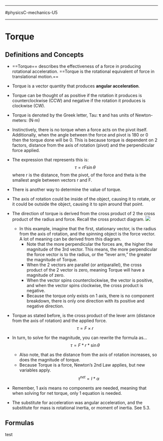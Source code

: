 ____________________________
#physicsC-mechanics-U5
_________________________
# Torque
## Definitions and Concepts
- ==Torque== describes the effectiveness of a force in producing rotational acceleration. ==Torque is the rotational equivalent of force in translational motion.==
- Torque is a vector quantity that produces **angular acceleration**.
- Torque can be thought of as positive if the rotation it produces is counterclockwise (CCW) and negative if the rotation it produces is clockwise (CW).
- Torque is denoted by the Greek letter, Tau: **τ** and has units of Newton-meters: (N·m)
- Instinctively, there is no torque when a force acts on the pivot itself. Additionally, when the angle between the force and pivot is 180 or 0 then the torque done will be 0. This is because torque is dependent on 2 factors, distance from the axis of rotation (pivot) and the perpendicular force applied.
- The expression that represents this is: $$\tau = rF \sin \theta$$ where r is the distance, from the pivot, of the force and theta is the smallest angle between vectors r and F. 
- There is another way to determine the value of torque.




- The axis of rotation could be inside of the object, causing it to rotate, or it could be outside the object, causing it to spin around that point.
- The direction of torque is derived from the cross product of 2 the cross product of the radius and force. Recall the cross product diagram.
  ![](crossproductconceptual.gif)
  - In this example, imagine that the first, stationary vector, is the radius from the axis of rotation, and the spinning object is the force vector. A lot of meaning can be derived from this diagram.
    - Note that the more perpendicular the forces are, the higher the magnitude of the 3rd vector. This means, the more perpendicular the force vector is to the radius, or the “lever arm,” the greater the magnitude of Torque.
    - When the 2 vectors are parallel (or antiparallel), the cross product of the 2 vector is zero, meaning Torque will have a magnitude of zero.
    - When the vector spins counterclockwise, the vector is positive, and when the vector spins clockwise, the cross product is negative.
    - Because the torque only exists on 1 axis, there is no component breakdown, there is only one direction with its positive and negative direction.
- Torque as stated before, is the cross product of the lever arm (distance from the axis of rotation) and the applied force.
  $$\tau=F \times r $$
- In turn, to solve for the magnitude, you can rewrite the formula as…$$\tau = F*r*\sin\theta$$
  - Also note, that as the distance from the axis of rotation increases, so does the magnitude of torque.
  - Because Torque is a force, Newton’s 2nd Law applies, but new variables apply.$$\tau^{net}=I*\alpha $$
- Remember, 1 axis means no components are needed, meaning that when solving for net torque, only 1 equation is needed. 
- The substitute for acceleration was angular acceleration, and the substitute for mass is rotational inertia, or moment of inertia. See 5.3.
## Formulas
test